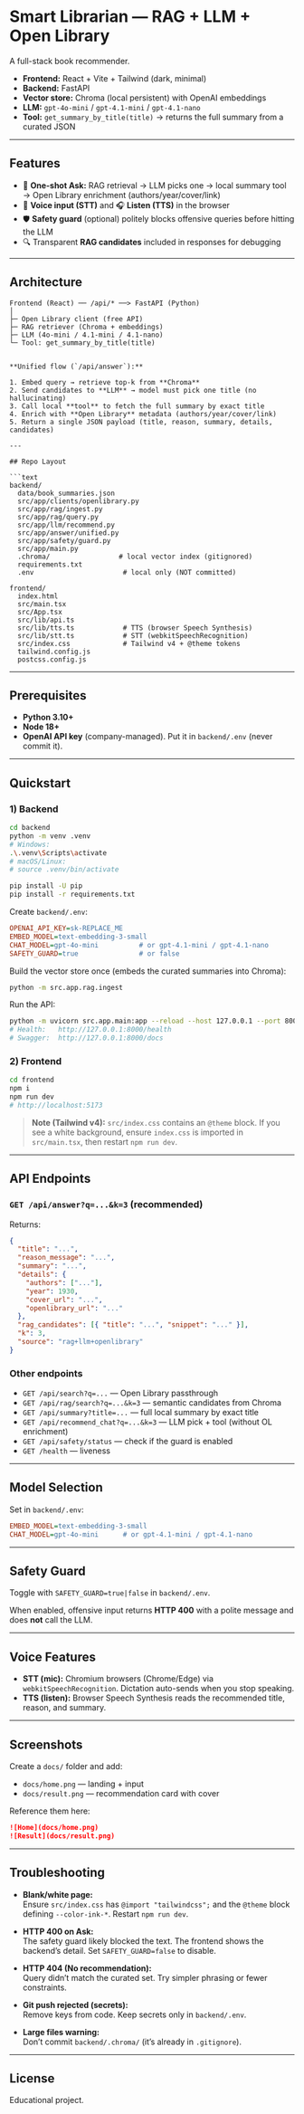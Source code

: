
# Smart Librarian — RAG + LLM + Open Library

A full-stack book recommender.

- **Frontend:** React + Vite + Tailwind (dark, minimal)
- **Backend:** FastAPI
- **Vector store:** Chroma (local persistent) with OpenAI embeddings
- **LLM:** `gpt-4o-mini` / `gpt-4.1-mini` / `gpt-4.1-nano`
- **Tool:** `get_summary_by_title(title)` → returns the full summary from a curated JSON

---

## Features

- 🔎 **One-shot Ask:** RAG retrieval → LLM picks one → local summary tool → Open Library enrichment (authors/year/cover/link)
- 🎤 **Voice input (STT)** and 🎧 **Listen (TTS)** in the browser
- 🛡️ **Safety guard** (optional) politely blocks offensive queries before hitting the LLM
- 🔍 Transparent **RAG candidates** included in responses for debugging

---

## Architecture

```text
Frontend (React) ── /api/* ──> FastAPI (Python)
│
├─ Open Library client (free API)
├─ RAG retriever (Chroma + embeddings)
├─ LLM (4o-mini / 4.1-mini / 4.1-nano)
└─ Tool: get_summary_by_title(title)


**Unified flow (`/api/answer`):**

1. Embed query → retrieve top-k from **Chroma**  
2. Send candidates to **LLM** → model must pick one title (no hallucinating)  
3. Call local **tool** to fetch the full summary by exact title  
4. Enrich with **Open Library** metadata (authors/year/cover/link)  
5. Return a single JSON payload (title, reason, summary, details, candidates)

---

## Repo Layout

```text
backend/
  data/book_summaries.json
  src/app/clients/openlibrary.py
  src/app/rag/ingest.py
  src/app/rag/query.py
  src/app/llm/recommend.py
  src/app/answer/unified.py
  src/app/safety/guard.py
  src/app/main.py
  .chroma/                 # local vector index (gitignored)
  requirements.txt
  .env                      # local only (NOT committed)

frontend/
  index.html
  src/main.tsx
  src/App.tsx
  src/lib/api.ts
  src/lib/tts.ts            # TTS (browser Speech Synthesis)
  src/lib/stt.ts            # STT (webkitSpeechRecognition)
  src/index.css             # Tailwind v4 + @theme tokens
  tailwind.config.js
  postcss.config.js
```

---

## Prerequisites

- **Python 3.10+**
- **Node 18+**
- **OpenAI API key** (company-managed). Put it in `backend/.env` (never commit it).

---

## Quickstart

### 1) Backend

```bash
cd backend
python -m venv .venv
# Windows:
.\.venv\Scripts\activate
# macOS/Linux:
# source .venv/bin/activate

pip install -U pip
pip install -r requirements.txt
```

Create `backend/.env`:

```ini
OPENAI_API_KEY=sk-REPLACE_ME
EMBED_MODEL=text-embedding-3-small
CHAT_MODEL=gpt-4o-mini          # or gpt-4.1-mini / gpt-4.1-nano
SAFETY_GUARD=true               # or false
```

Build the vector store once (embeds the curated summaries into Chroma):

```bash
python -m src.app.rag.ingest
```

Run the API:

```bash
python -m uvicorn src.app.main:app --reload --host 127.0.0.1 --port 8000
# Health:   http://127.0.0.1:8000/health
# Swagger:  http://127.0.0.1:8000/docs
```

### 2) Frontend

```bash
cd frontend
npm i
npm run dev
# http://localhost:5173
```

> **Note (Tailwind v4):** `src/index.css` contains an `@theme` block. If you see a white background, ensure `index.css` is imported in `src/main.tsx`, then restart `npm run dev`.

---

## API Endpoints

### `GET /api/answer?q=...&k=3` (recommended)

Returns:

```json
{
  "title": "...",
  "reason_message": "...",
  "summary": "...",
  "details": {
    "authors": ["..."],
    "year": 1930,
    "cover_url": "...",
    "openlibrary_url": "..."
  },
  "rag_candidates": [{ "title": "...", "snippet": "..." }],
  "k": 3,
  "source": "rag+llm+openlibrary"
}
```

### Other endpoints

- `GET /api/search?q=...` — Open Library passthrough  
- `GET /api/rag/search?q=...&k=3` — semantic candidates from Chroma  
- `GET /api/summary?title=...` — full local summary by exact title  
- `GET /api/recommend_chat?q=...&k=3` — LLM pick + tool (without OL enrichment)  
- `GET /api/safety/status` — check if the guard is enabled  
- `GET /health` — liveness

---

## Model Selection

Set in `backend/.env`:

```ini
EMBED_MODEL=text-embedding-3-small
CHAT_MODEL=gpt-4o-mini      # or gpt-4.1-mini / gpt-4.1-nano
```

---

## Safety Guard

Toggle with `SAFETY_GUARD=true|false` in `backend/.env`.

When enabled, offensive input returns **HTTP 400** with a polite message and does **not** call the LLM.

---

## Voice Features

- **STT (mic):** Chromium browsers (Chrome/Edge) via `webkitSpeechRecognition`. Dictation auto-sends when you stop speaking.  
- **TTS (listen):** Browser Speech Synthesis reads the recommended title, reason, and summary.

---

## Screenshots

Create a `docs/` folder and add:

- `docs/home.png` — landing + input  
- `docs/result.png` — recommendation card with cover

Reference them here:

```md
![Home](docs/home.png)
![Result](docs/result.png)
```

---

## Troubleshooting

- **Blank/white page:**  
  Ensure `src/index.css` has `@import "tailwindcss";` and the `@theme` block defining `--color-ink-*`. Restart `npm run dev`.

- **HTTP 400 on Ask:**  
  The safety guard likely blocked the text. The frontend shows the backend’s detail. Set `SAFETY_GUARD=false` to disable.

- **HTTP 404 (No recommendation):**  
  Query didn’t match the curated set. Try simpler phrasing or fewer constraints.

- **Git push rejected (secrets):**  
  Remove keys from code. Keep secrets only in `backend/.env`.

- **Large files warning:**  
  Don’t commit `backend/.chroma/` (it’s already in `.gitignore`).

---

## License

Educational project.
```

